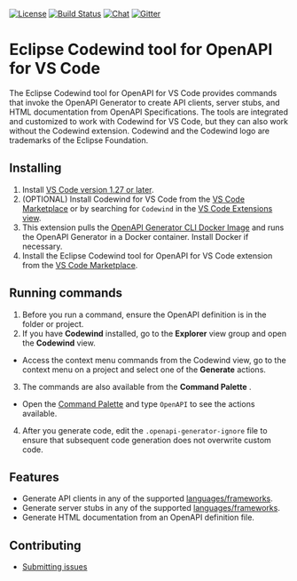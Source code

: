 [![License](https://img.shields.io/badge/License-EPL%202.0-red.svg?label=license&logo=eclipse)](https://www.eclipse.org/legal/epl-2.0/)
[![Build Status](https://ci.eclipse.org/codewind/buildStatus/icon?job=Codewind%2Fcodewind-openapi-vscode%2Fmaster)](https://ci.eclipse.org/codewind/job/Codewind/job/codewind-openapi-vscode/job/master/)
[![Chat](https://img.shields.io/static/v1.svg?label=chat&message=mattermost&color=145dbf)](https://mattermost.eclipse.org/eclipse/channels/eclipse-codewind)
[![Gitter](https://badges.gitter.im/OpenAPITools/openapi-generator.svg)](https://gitter.im/OpenAPITools/openapi-generator)

# Eclipse Codewind tool for OpenAPI for VS Code

The Eclipse Codewind tool for OpenAPI for VS Code provides commands that invoke the OpenAPI Generator to create API clients, server stubs, and HTML documentation from OpenAPI Specifications. The tools are integrated and customized to work with Codewind for VS Code, but they can also work without the Codewind extension.  Codewind and the Codewind logo are trademarks of the Eclipse Foundation.

## Installing
1. Install [VS Code version 1.27 or later](https://code.visualstudio.com/download).
2. (OPTIONAL) Install Codewind for VS Code from the [VS Code Marketplace](https://marketplace.visualstudio.com/items?itemName=IBM.codewind) or by searching for `Codewind` in the [VS Code Extensions view](https://code.visualstudio.com/docs/editor/extension-gallery#_browse-for-extensions).
3. This extension pulls the [OpenAPI Generator CLI Docker Image](https://github.com/OpenAPITools/openapi-generator#16---docker) and runs the OpenAPI Generator in a Docker container. Install Docker if necessary.
4. Install the Eclipse Codewind tool for OpenAPI for VS Code extension from the [VS Code Marketplace](https://marketplace.visualstudio.com/items?itemName=IBM.codewind-openapi-tools).

## Running commands
1. Before you run a command, ensure the OpenAPI definition is in the folder or project.
2. If you have **Codewind** installed, go to the **Explorer** view group and open the **Codewind** view.
  - Access the context menu commands from the Codewind view, go to the context menu on a project and select one of the **Generate** actions.
3. The commands are also available from the **Command Palette** .
  - Open the [Command Palette](https://code.visualstudio.com/docs/getstarted/userinterface#_command-palette) and type `OpenAPI` to see the actions available.
4. After you generate code, edit the `.openapi-generator-ignore` file to ensure that subsequent code generation does not overwrite custom code.

## Features
- Generate API clients in any of the supported [languages/frameworks](https://github.com/OpenAPITools/openapi-generator#overview).
- Generate server stubs in any of the supported [languages/frameworks](https://github.com/OpenAPITools/openapi-generator#overview).
- Generate HTML documentation from an OpenAPI definition file.

## Contributing
- [Submitting issues](https://github.com/eclipse/codewind-openapi-vscode/issues)
